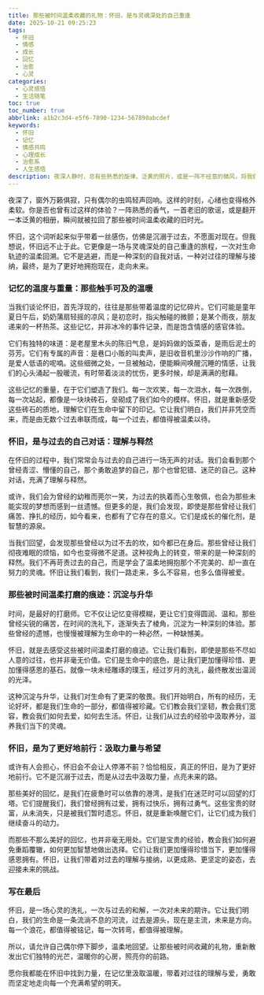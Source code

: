 ```yaml
---
title: 那些被时间温柔收藏的礼物：怀旧，是与灵魂深处的自己重逢
date: 2025-10-21 09:25:23
tags:
  - 怀旧
  - 情感
  - 成长
  - 回忆
  - 治愈
  - 心灵
categories:
  - 心灵感悟
  - 生活随笔
toc: true
toc_number: true
abbrlink: a1b2c3d4-e5f6-7890-1234-567890abcdef
keywords:
  - 怀旧
  - 记忆
  - 情感共鸣
  - 心理成长
  - 治愈系
  - 人生感悟
description: 夜深人静时，总有些熟悉的旋律、泛黄的照片，或是一阵不经意的微风，将我们带回那些被时间温柔收藏的旧时光。怀旧，并非沉溺于过去，而是一场与灵魂深处的自己重逢。它让我们重新感受记忆的温度，理解成长的轨迹，并从中汲取前行的力量。这篇文章将带你走进怀旧的深层意义，感受它如何治愈、如何激励，最终成为我们生命中最珍贵的礼物。
---
```


夜深了，窗外万籁俱寂，只有偶尔的虫鸣轻声回响。这样的时刻，心绪也变得格外柔软。你是否也曾有过这样的体验？一阵熟悉的香气，一首老旧的歌谣，或是翻开一本泛黄的相册，瞬间就被拉回了那些被时间温柔收藏的旧时光。

怀旧，这个词听起来似乎带着一丝感伤，仿佛是沉溺于过去，不愿面对现在。但我想说，怀旧远不止于此。它更像是一场与灵魂深处的自己重逢的旅程，一次对生命轨迹的温柔回溯。它不是逃避，而是一种深刻的自我对话，一种对过往的理解与接纳，最终，是为了更好地拥抱现在，走向未来。

### 记忆的温度与重量：那些触手可及的温暖

当我们谈论怀旧，首先浮现的，往往是那些带着温度的记忆碎片。它们可能是童年夏日午后，奶奶蒲扇轻摇的凉风；是初恋时，指尖触碰的微颤；是某个雨夜，朋友递来的一杯热茶。这些记忆，并非冰冷的事件记录，而是饱含情感的感官体验。

它们有独特的味道：是老屋里木头的陈旧气息，是妈妈做的饭菜香，是雨后泥土的芬芳。它们有专属的声音：是巷口小贩的叫卖声，是旧收音机里沙沙作响的广播，是爱人低语的呢喃。这些细微之处，一旦被触动，便能瞬间唤醒沉睡的情感，让我们的心头涌起一股暖流，有时带着淡淡的忧伤，更多时候，却是满满的慰藉。

这些记忆的重量，在于它们塑造了我们。每一次欢笑，每一次泪水，每一次跌倒，每一次站起，都像是一块块砖石，垒砌成了我们如今的模样。怀旧，就是重新感受这些砖石的质地，理解它们在生命中留下的印记。它让我们明白，我们并非凭空而来，而是由无数个过去串联而成，每一个过去，都值得被温柔以待。

### 怀旧，是与过去的自己对话：理解与释然

在怀旧的过程中，我们常常会与过去的自己进行一场无声的对话。我们会看到那个曾经青涩、懵懂的自己，那个勇敢追梦的自己，那个也曾犯错、迷茫的自己。这种对话，充满了理解与释然。

或许，我们会为曾经的幼稚而莞尔一笑，为过去的执着而心生敬佩，也会为那些未能实现的梦想而感到一丝遗憾。但更多的是，我们会发现，即使是那些曾经让我们痛苦、挣扎的经历，如今看来，也都有了它存在的意义。它们是成长的催化剂，是智慧的源泉。

当我们回望，会发现那些曾经以为过不去的坎，如今都已在身后。那些曾经让我们彻夜难眠的烦恼，如今也变得微不足道。这种视角上的转变，带来的是一种深刻的释然。我们不再苛责过去的自己，而是学会了温柔地拥抱那个不完美的、却一直在努力的灵魂。怀旧让我们看到，我们一路走来，多么不容易，也多么值得被爱。

### 那些被时间温柔打磨的痕迹：沉淀与升华

时间，是最好的打磨师。它不仅让记忆变得模糊，更让它们变得圆润、温和。那些曾经尖锐的痛苦，在时间的洗礼下，逐渐失去了棱角，沉淀为一种深刻的体验。那些曾经的遗憾，也慢慢被理解为生命中的一种必然，一种缺憾美。

怀旧，就是去感受这些被时间温柔打磨的痕迹。它让我们看到，即使是那些不尽如人意的过往，也并非毫无价值。它们是生命中的底色，是让我们更加懂得珍惜、更加懂得感恩的基石。就像一块未经雕琢的璞玉，经过岁月的洗礼，最终散发出温润的光泽。

这种沉淀与升华，让我们对生命有了更深的敬畏。我们开始明白，所有的经历，无论好坏，都是我们生命的一部分，都值得被珍藏。它们教会我们坚韧，教会我们宽容，教会我们如何去爱，如何去生活。怀旧，让我们从过去的经验中汲取养分，滋养我们当下的灵魂。

### 怀旧，是为了更好地前行：汲取力量与希望

或许有人会担心，怀旧会不会让人停滞不前？恰恰相反，真正的怀旧，是为了更好地前行。它不是沉溺于过去，而是从过去中汲取力量，点亮未来的路。

那些美好的回忆，是我们在疲惫时可以依靠的港湾，是我们在迷茫时可以回望的灯塔。它们提醒我们，我们曾经拥有过爱，拥有过快乐，拥有过勇气。这些宝贵的财富，从未消失，只是被我们暂时遗忘。怀旧，就是重新唤醒它们，让它们成为我们继续奋斗的动力。

而那些不那么美好的回忆，也并非毫无用处。它们是宝贵的经验，教会我们如何避免重蹈覆辙，如何更加智慧地做出选择。它们让我们更加懂得珍惜当下，更加懂得感恩拥有。怀旧，让我们带着对过去的理解与接纳，以更成熟、更坚定的姿态，去迎接未来的挑战。

### 写在最后

怀旧，是一场心灵的洗礼，一次与过去的和解，一次对未来的期许。它让我们明白，我们的生命是一条流淌不息的河流，过去是源头，现在是主流，未来是方向。每一个浪花，都值得被铭记，每一次转弯，都值得被理解。

所以，请允许自己偶尔停下脚步，温柔地回望。让那些被时间收藏的礼物，重新散发出它们独特的光芒，温暖你的心房，照亮你的前路。

愿你我都能在怀旧中找到力量，在记忆里汲取温暖，带着对过往的理解与爱，勇敢而坚定地走向每一个充满希望的明天。